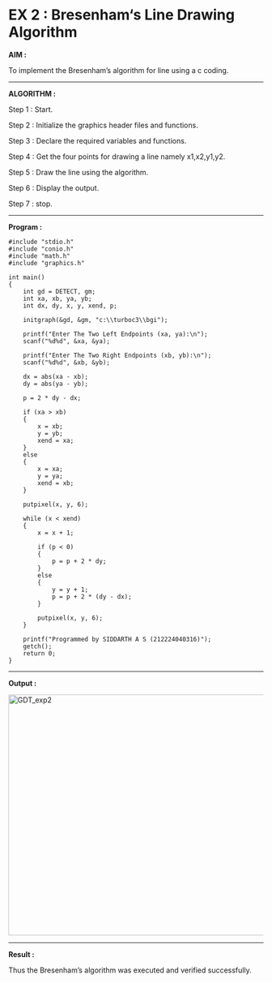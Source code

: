 # EX 2 : Bresenham‘s Line Drawing Algorithm

**AIM :**

 To  implement the Bresenham’s  algorithm for line using a c coding.

---

**ALGORITHM :**

   Step 1 : Start.
   
   Step 2 : Initialize the graphics header files and functions.

   Step 3 : Declare the required variables and functions.

   Step 4 : Get the four points for drawing a line namely x1,x2,y1,y2.

   Step 5 : Draw the line using the algorithm.

   Step  6 : Display the output.

   Step 7 : stop.

---

**Program :**
```
#include "stdio.h"
#include "conio.h"
#include "math.h"
#include "graphics.h"

int main()
{
    int gd = DETECT, gm;
    int xa, xb, ya, yb;
    int dx, dy, x, y, xend, p;

    initgraph(&gd, &gm, "c:\\turboc3\\bgi");

    printf("Enter The Two Left Endpoints (xa, ya):\n");
    scanf("%d%d", &xa, &ya);

    printf("Enter The Two Right Endpoints (xb, yb):\n");
    scanf("%d%d", &xb, &yb);

    dx = abs(xa - xb);
    dy = abs(ya - yb);

    p = 2 * dy - dx;

    if (xa > xb)
    {
        x = xb;
        y = yb;
        xend = xa;
    }
    else
    {
        x = xa;
        y = ya;
        xend = xb;
    }

    putpixel(x, y, 6);

    while (x < xend)
    {
        x = x + 1;

        if (p < 0)
        {
            p = p + 2 * dy;
        }
        else
        {
            y = y + 1;
            p = p + 2 * (dy - dx);
        }

        putpixel(x, y, 6);
    }

    printf("Programmed by SIDDARTH A S (212224040316)");
    getch();
    return 0;
}

```

---

**Output :**



<img width="637" height="475" alt="GDT_exp2" src="https://github.com/user-attachments/assets/fd68b432-bd26-4352-9061-b0b1cd0bbd78" />


---

**Result :**

 Thus the Bresenham’s algorithm was executed and verified successfully.
